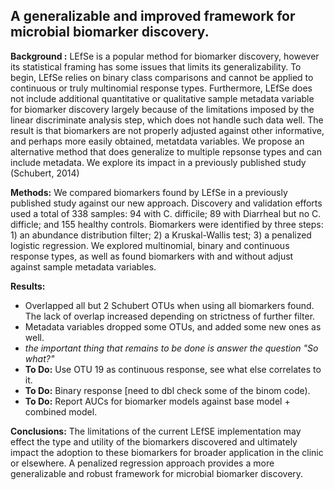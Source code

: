 ## A generalizable and improved framework for microbial biomarker discovery.

**Background :** LEfSe is a popular method for biomarker discovery, however its statistical framing has some issues that limits its generalizability. To begin, LEfSe relies on binary class comparisons and cannot be applied to continuous or truly multinomial response types. Furthermore, LEfSe does not include additional quantitative or qualitative sample metadata variable for biomarker discovery largely because of the limitations imposed by the linear discriminate analysis step, which does not handle such data well. The result is that biomarkers are not properly adjusted against other informative, and perhaps more easily obtained, metatdata variables. We propose an alternative method that does generalize to multiple repsonse types and can include metadata. We explore its impact in a previously published study (Schubert, 2014) 

**Methods:**  We compared biomarkers found by LEfSe in a previously published study against our new approach. Discovery and validation efforts used a total of 338 samples: 94 with C. difficile; 89 with Diarrheal but no C. difficle; and 155 healthy controls. Biomarkers were identified by three steps: 1) an abundance distribution filter; 2) a Kruskal-Wallis test; 3) a penalized logistic regression. We explored multinomial, binary and continuous response types, as well as found biomarkers with and without adjust against sample metadata variables. 

 **Results:** 
- Overlapped all but 2 Schubert OTUs when using all biomarkers found. The lack of overlap increased depending on strictness of further filter.
- Metadata variables dropped some OTUs, and added some new ones as well.
- *the important thing that remains to be done is answer the question "So what?"*
- **To Do:** Use OTU 19 as continuous response, see what else correlates to it.
- **To Do:** Binary response [need to dbl check some of the binom code).
- **To Do:** Report AUCs for biomarker models against base model + combined model.

**Conclusions:**  The limitations of the current LEfSE implementation may effect the type and utility of the biomarkers discovered and ultimately impact the adoption to these biomarkers for broader application in the clinic or elsewhere.  A penalized regression approach provides a more generalizable and robust framework for microbial biomarker discovery.
